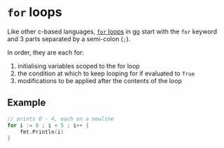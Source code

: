 # `for` loops

Like other c-based languages, [`for` loops](#) in [go](go-language.md)
start with the `for` keyword and 3 parts separated by a semi-colon (`;`).

In order, they are each for:
1. initialising variables scoped to the for loop
1. the condition at which to keep looping for if evaluated to `True`
1. modifications to be applied after the contents of the loop


## Example

```go
// prints 0 - 4, each on a newline 
for i := 0 ; i < 5 ; i++ {
    fmt.Println(i)
}
```
